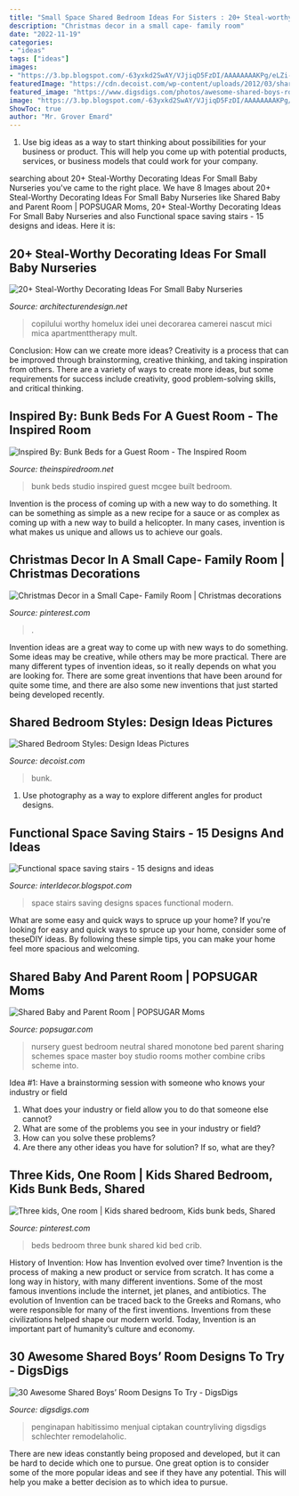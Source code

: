 ```yaml
---
title: "Small Space Shared Bedroom Ideas For Sisters : 20+ Steal-worthy Decorating Ideas For Small Baby Nurseries"
description: "Christmas decor in a small cape- family room"
date: "2022-11-19"
categories:
- "ideas"
tags: ["ideas"]
images:
- "https://3.bp.blogspot.com/-63yxkd2SwAY/VJjiqD5FzDI/AAAAAAAAKPg/eLZi-FjxviA/s1600/space-saving-stairs-in-modern-interior.jpg"
featuredImage: "https://cdn.decoist.com/wp-content/uploads/2012/03/shared-bedroom-bunk-bed-design-idea.jpg"
featured_image: "https://www.digsdigs.com/photos/awesome-shared-boys-room-designs-to-try-16.jpg"
image: "https://3.bp.blogspot.com/-63yxkd2SwAY/VJjiqD5FzDI/AAAAAAAAKPg/eLZi-FjxviA/s1600/space-saving-stairs-in-modern-interior.jpg"
ShowToc: true
author: "Mr. Grover Emard"
---
```



1. Use big ideas as a way to start thinking about possibilities for your business or product. This will help you come up with potential products, services, or business models that could work for your company. 

	

		
searching about 20+ Steal-Worthy Decorating Ideas For Small Baby Nurseries you've came to the right place. We have 8 Images about 20+ Steal-Worthy Decorating Ideas For Small Baby Nurseries like Shared Baby and Parent Room | POPSUGAR Moms, 20+ Steal-Worthy Decorating Ideas For Small Baby Nurseries and also Functional space saving stairs - 15 designs and ideas. Here it is:
		
    
## 20+ Steal-Worthy Decorating Ideas For Small Baby Nurseries

<img loading=lazy src="https://cdn.architecturendesign.net/wp-content/uploads/2014/12/AD-Baby-Nursery-Ideas-13.jpg" onerror="this.onerror=null;this.src='https://tse4.mm.bing.net/th?id=OIP._15Ktk3BpH9a5NrDp3WfuQHaJ8&amp;pid=15.1';" alt="20+ Steal-Worthy Decorating Ideas For Small Baby Nurseries">

_Source: architecturendesign.net_

>copilului worthy homelux idei unei decorarea camerei nascut mici mica apartmenttherapy mult. 

	

Conclusion: How can we create more ideas?
Creativity is a process that can be improved through brainstorming, creative thinking, and taking inspiration from others. There are a variety of ways to create more ideas, but some requirements for success include creativity, good problem-solving skills, and critical thinking.

    
## Inspired By: Bunk Beds For A Guest Room - The Inspired Room

<img loading=lazy src="http://theinspiredroom.net/wp-content/uploads/2017/05/Kids-bedroom-with-built-in-bunk-beds-studio-mcgee-1.jpg" onerror="this.onerror=null;this.src='https://tse2.mm.bing.net/th?id=OIP.WO3yhVYJnBMtsFMZmETmrgHaLK&amp;pid=15.1';" alt="Inspired By: Bunk Beds for a Guest Room - The Inspired Room">

_Source: theinspiredroom.net_

>bunk beds studio inspired guest mcgee built bedroom. 

	

Invention is the process of coming up with a new way to do something. It can be something as simple as a new recipe for a sauce or as complex as coming up with a new way to build a helicopter. In many cases, invention is what makes us unique and allows us to achieve our goals.

    
## Christmas Decor In A Small Cape- Family Room | Christmas Decorations

<img loading=lazy src="https://i.pinimg.com/originals/39/dc/90/39dc909618c6f775031624cef1f84f41.jpg" onerror="this.onerror=null;this.src='https://tse3.mm.bing.net/th?id=OIP.5-LR_MLo7FBS3ag3TOxLhQHaLH&amp;pid=15.1';" alt="Christmas Decor in a Small Cape- Family Room | Christmas decorations">

_Source: pinterest.com_

>. 

	

Invention ideas are a great way to come up with new ways to do something. Some ideas may be creative, while others may be more practical. There are many different types of invention ideas, so it really depends on what you are looking for. There are some great inventions that have been around for quite some time, and there are also some new inventions that just started being developed recently.

    
## Shared Bedroom Styles: Design Ideas Pictures

<img loading=lazy src="https://cdn.decoist.com/wp-content/uploads/2012/03/shared-bedroom-bunk-bed-design-idea.jpg" onerror="this.onerror=null;this.src='https://tse1.mm.bing.net/th?id=OIP.gAC0YExe-P9XtAKoO6IUPQHaKJ&amp;pid=15.1';" alt="Shared Bedroom Styles: Design Ideas Pictures">

_Source: decoist.com_

>bunk. 

	

1. Use photography as a way to explore different angles for product designs.

    
## Functional Space Saving Stairs - 15 Designs And Ideas

<img loading=lazy src="https://3.bp.blogspot.com/-63yxkd2SwAY/VJjiqD5FzDI/AAAAAAAAKPg/eLZi-FjxviA/s1600/space-saving-stairs-in-modern-interior.jpg" onerror="this.onerror=null;this.src='https://tse4.mm.bing.net/th?id=OIP.BO_JqrspHh_Zy9JmdsAt0QHaJ4&amp;pid=15.1';" alt="Functional space saving stairs - 15 designs and ideas">

_Source: interldecor.blogspot.com_

>space stairs saving designs spaces functional modern. 

	

What are some easy and quick ways to spruce up your home?
If you're looking for easy and quick ways to spruce up your home, consider some of theseDIY ideas. By following these simple tips, you can make your home feel more spacious and welcoming.

    
## Shared Baby And Parent Room | POPSUGAR Moms

<img loading=lazy src="http://media3.popsugar-assets.com/files/thumbor/GNkuaD7cBf4KD2JsfzqqUEJjgjI=/fit-in/1024x1024/2012/08/33/4/192/1922664/8f29ea8f37e32c64_STUDIO_1208_Chic_Maternity_Session_09.JPG" onerror="this.onerror=null;this.src='https://tse4.mm.bing.net/th?id=OIP.wIbQWDGJSgWBuwCXsMyargHaLH&amp;pid=15.1';" alt="Shared Baby and Parent Room | POPSUGAR Moms">

_Source: popsugar.com_

>nursery guest bedroom neutral shared monotone bed parent sharing schemes space master boy studio rooms mother combine cribs scheme into. 

	

Idea #1: Have a brainstorming session with someone who knows your industry or field
1. What does your industry or field allow you to do that someone else cannot? 
2. What are some of the problems you see in your industry or field? 
3. How can you solve these problems? 
4. Are there any other ideas you have for solution? If so, what are they?

    
## Three Kids, One Room | Kids Shared Bedroom, Kids Bunk Beds, Shared

<img loading=lazy src="https://i.pinimg.com/originals/68/af/82/68af82cc5eee90a9a4430358469f2793.jpg" onerror="this.onerror=null;this.src='https://tse1.mm.bing.net/th?id=OIP.0qABskqHRknopu0Dww2rTQHaFj&amp;pid=15.1';" alt="Three kids, One room | Kids shared bedroom, Kids bunk beds, Shared">

_Source: pinterest.com_

>beds bedroom three bunk shared kid bed crib. 

	

History of Invention: How has Invention evolved over time?
Invention is the process of making a new product or service from scratch. It has come a long way in history, with many different inventions. Some of the most famous inventions include the internet, jet planes, and antibiotics. The evolution of Invention can be traced back to the Greeks and Romans, who were responsible for many of the first inventions. Inventions from these civilizations helped shape our modern world. Today, Invention is an important part of humanity’s culture and economy.

    
## 30 Awesome Shared Boys’ Room Designs To Try - DigsDigs

<img loading=lazy src="https://www.digsdigs.com/photos/awesome-shared-boys-room-designs-to-try-16.jpg" onerror="this.onerror=null;this.src='https://tse4.mm.bing.net/th?id=OIP.1aVC2XGQOmtTlTDJpbrpTwHaE-&amp;pid=15.1';" alt="30 Awesome Shared Boys’ Room Designs To Try - DigsDigs">

_Source: digsdigs.com_

>penginapan habitissimo menjual ciptakan countryliving digsdigs schlechter remodelaholic. 

	

There are new ideas constantly being proposed and developed, but it can be hard to decide which one to pursue. One great option is to consider some of the more popular ideas and see if they have any potential. This will help you make a better decision as to which idea to pursue.

